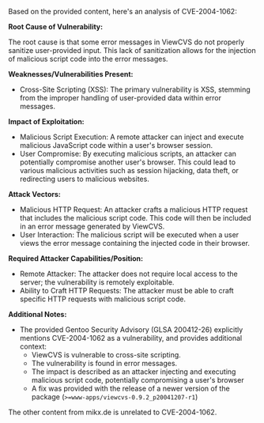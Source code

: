 Based on the provided content, here's an analysis of CVE-2004-1062:

**Root Cause of Vulnerability:**

The root cause is that some error messages in ViewCVS do not properly sanitize user-provided input. This lack of sanitization allows for the injection of malicious script code into the error messages.

**Weaknesses/Vulnerabilities Present:**

- Cross-Site Scripting (XSS): The primary vulnerability is XSS, stemming from the improper handling of user-provided data within error messages.

**Impact of Exploitation:**

- Malicious Script Execution: A remote attacker can inject and execute malicious JavaScript code within a user's browser session.
- User Compromise: By executing malicious scripts, an attacker can potentially compromise another user's browser. This could lead to various malicious activities such as session hijacking, data theft, or redirecting users to malicious websites.

**Attack Vectors:**

- Malicious HTTP Request: An attacker crafts a malicious HTTP request that includes the malicious script code. This code will then be included in an error message generated by ViewCVS.
- User Interaction: The malicious script will be executed when a user views the error message containing the injected code in their browser.

**Required Attacker Capabilities/Position:**

- Remote Attacker: The attacker does not require local access to the server; the vulnerability is remotely exploitable.
- Ability to Craft HTTP Requests: The attacker must be able to craft specific HTTP requests with malicious script code.

**Additional Notes:**

- The provided Gentoo Security Advisory (GLSA 200412-26) explicitly mentions CVE-2004-1062 as a vulnerability, and provides additional context:
   - ViewCVS is vulnerable to cross-site scripting.
   - The vulnerability is found in error messages.
   - The impact is described as an attacker injecting and executing malicious script code, potentially compromising a user's browser
   - A fix was provided with the release of a newer version of the package (`>=www-apps/viewcvs-0.9.2_p20041207-r1`)

The other content from mikx.de is unrelated to CVE-2004-1062.